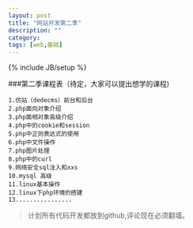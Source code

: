 ```yaml
---
layout: post
title: "网站开发第二季"
description: ""
category: 
tags: [web,基础]
---
```

{% include JB/setup %}

###第二季课程表（待定，大家可以提出想学的课程)

	1.仿站（dedecms）前台和后台
	2.php面向对象介绍
	3.php面相对象高级介绍
	4.php中的cookie和session
	5.php中正则表达式的使用
	6.php中文件操作
	7.php图片处理
	8.php中的curl
	9.网络安全sql注入和xxs
	10.mysql 高级
	11.linux基本操作
	12.linux下php环境的搭建
	13................

>计划所有代码开发都放到github,评论现在必须翻墙。
